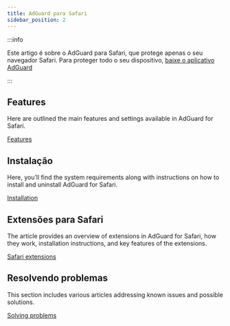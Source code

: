 ```yaml
---
title: AdGuard para Safari
sidebar_position: 2
---
```


:::info

Este artigo é sobre o AdGuard para Safari, que protege apenas o seu navegador Safari. Para proteger todo o seu dispositivo, [baixe o aplicativo AdGuard](https://agrd.io/download-kb-adblock)

:::

## Features

Here are outlined the main features and settings available in AdGuard for Safari.

[Features](/adguard-for-safari/features/features.md)

## Instalação

Here, you’ll find the system requirements along with instructions on how to install and uninstall AdGuard for Safari.

[Installation](/adguard-for-safari/installation.md)

## Extensões para Safari

The article provides an overview of extensions in AdGuard for Safari, how they work, installation instructions, and key features of the extensions.

[Safari extensions](/adguard-for-safari/extensions.md)

## Resolvendo problemas

This section includes various articles addressing known issues and possible solutions.

[Solving problems](/adguard-for-safari/solving-problems/solving-problems.md)
